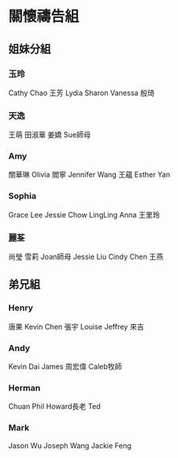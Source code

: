 # 關懷禱告組

## 姐妹分組

### 玉玲 
Cathy Chao 
王芳
Lydia
Sharon
Vanessa
殷琦

### 天逸
王萌
田淑華
姜嬌
Sue師母

### Amy
關華琳
Olivia
閻寧
Jennifer Wang
王蘊
Esther Yan

### Sophia
Grace Lee
Jessie Chow
LingLing
Anna
王里玲

### 麗荃
尚瑩
雪莉
Joan師母
Jessie Liu
Cindy Chen
王燕

## 弟兄組

### Henry
唐果
Kevin Chen
張宇
Louise
Jeffrey
來吉

### Andy
Kevin Dai
James
周宏偉
Caleb牧師

### Herman
Chuan
Phil
Howard長老
Ted

### Mark
Jason Wu
Joseph Wang
Jackie Feng
